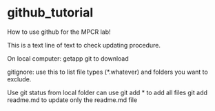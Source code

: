# github_tutorial
How to use github for the MPCR lab!

This is a text line of text to check updating procedure.



On local computer:
getapp git to download

gitignore:
use this to list file types (*.whatever) and folders you want to exclude.

Use git status from local folder
can use git add * to add all files
git add readme.md to update only the readme.md file
